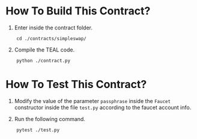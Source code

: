 # How To Build This Contract?

1. Enter inside the contract folder.

```
    cd ./contracts/simpleswap/
```

2. Compile the TEAL code.

```
    python ./contract.py
```

# How To Test This Contract?

1. Modify the value of the parameter `passphrase` inside the `Faucet` constructor inside the file `test.py` according to the faucet account info.

2. Run the following command.

```
    pytest ./test.py
```